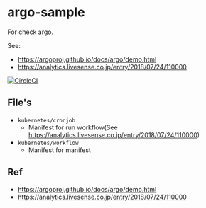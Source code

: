 # argo-sample
For check argo.

See:
- https://argoproj.github.io/docs/argo/demo.html
- https://analytics.livesense.co.jp/entry/2018/07/24/110000

[![CircleCI](https://circleci.com/gh/rerost/argo-sample/tree/master.svg?style=svg)](https://circleci.com/gh/rerost/argo-sample/tree/master)

## File's
- `kubernetes/cronjob`
  - Manifest for run workflow(See https://analytics.livesense.co.jp/entry/2018/07/24/110000)
- `kubernetes/workflow`
  - Manifest for manifest
  
## Ref
- https://argoproj.github.io/docs/argo/demo.html
- https://analytics.livesense.co.jp/entry/2018/07/24/110000
